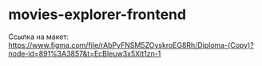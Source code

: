 # movies-explorer-frontend

Ссылка на макет: https://www.figma.com/file/rAbPyFNSM5ZOyskroEG8Rh/Diploma-(Copy)?node-id=891%3A3857&t=EcBIeuw3x5Xlt1zn-1